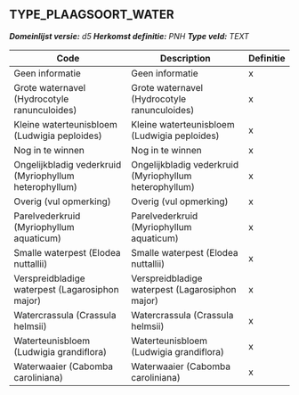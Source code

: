 ﻿## TYPE_PLAAGSOORT_WATER

*__Domeinlijst versie:__ d5*
*__Herkomst definitie:__ PNH*
*__Type veld:__ TEXT*

|__Code__ |__Description__ |__Definitie__	|
|	---	|	---	|   ---	| 
| Geen informatie | Geen informatie | x |
| Grote waternavel (Hydrocotyle ranunculoides) | Grote waternavel (Hydrocotyle ranunculoides) | x |
| Kleine waterteunisbloem (Ludwigia peploides) | Kleine waterteunisbloem (Ludwigia peploides) | x |
| Nog in te winnen | Nog in te winnen | x |
| Ongelijkbladig vederkruid (Myriophyllum heterophyllum) | Ongelijkbladig vederkruid (Myriophyllum heterophyllum) | x |
| Overig (vul opmerking) | Overig (vul opmerking) | x |
| Parelvederkruid (Myriophyllum aquaticum) | Parelvederkruid (Myriophyllum aquaticum) | x |
| Smalle waterpest (Elodea nuttallii) | Smalle waterpest (Elodea nuttallii) | x |
| Verspreidbladige waterpest (Lagarosiphon major) | Verspreidbladige waterpest (Lagarosiphon major) | x |
| Watercrassula (Crassula helmsii) | Watercrassula (Crassula helmsii) | x |
| Waterteunisbloem (Ludwigia grandiflora) | Waterteunisbloem (Ludwigia grandiflora) | x |
| Waterwaaier (Cabomba caroliniana) | Waterwaaier (Cabomba caroliniana) | x |
